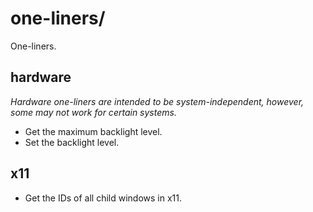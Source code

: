 
# one-liners/

One-liners.

## hardware

*Hardware one-liners are intended to be system-independent, however, some may not work for certain systems.*

* Get the maximum backlight level.
* Set the backlight level.

## x11

* Get the IDs of all child windows in x11.
